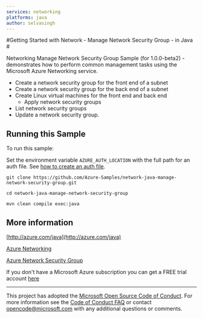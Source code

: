 ```yaml
---
services: networking
platforms: java
author: selvasingh
---
```


#Getting Started with Network - Manage Network Security Group - in Java #

Networking Manage Network Security Group Sample (for 1.0.0-beta2) - demonstrates how to perform common management tasks using the Microsoft Azure Networking service.


- Create a network security group for the front end of a subnet
- Create a network security group for the back end of a subnet
- Create Linux virtual machines for the front end and back end
	- Apply network security groups
- List network security groups
- Update a network security group.
 

## Running this Sample ##

To run this sample:

Set the environment variable `AZURE_AUTH_LOCATION` with the full path for an auth file. See [how to create an auth file](https://github.com/Azure/azure-sdk-for-java/blob/master/AUTH.md).

    git clone https://github.com/Azure-Samples/network-java-manage-network-security-group.git

    cd network-java-manage-network-security-group

    mvn clean compile exec:java

## More information ##

[http://azure.com/java](http://azure.com/java)

[Azure Networking](https://azure.microsoft.com/en-us/services/virtual-network/)

[Azure Network Security Group](https://azure.microsoft.com/en-us/documentation/articles/virtual-networks-nsg/)

If you don't have a Microsoft Azure subscription you can get a FREE trial account [here](http://go.microsoft.com/fwlink/?LinkId=330212)

---

This project has adopted the [Microsoft Open Source Code of Conduct](https://opensource.microsoft.com/codeofconduct/). For more information see the [Code of Conduct FAQ](https://opensource.microsoft.com/codeofconduct/faq/) or contact [opencode@microsoft.com](mailto:opencode@microsoft.com) with any additional questions or comments.